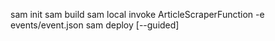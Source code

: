 
sam init
sam build
sam local invoke ArticleScraperFunction -e events/event.json
sam deploy [--guided]

